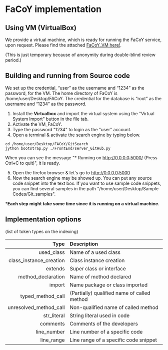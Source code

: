 # FaCoY implementation

## Using VM (VirtualBox)

We provide a virtual machine, which is ready for running the FaCoY service, upon request. Please find the attached [FaCoY_VM here!](https://drive.google.com/file/d/0B6ONWzofocX_QW01ZWVlZ1lFU3M/view?usp=sharing).

(This is just temporary because of anonymity during double-blind review period.)

## Building and running from Source code
We set up the credential, “user” as the username and “1234” as the password, for the VM. The home directory of FaCoY is /home/user/Desktop/FACoY. The credential for the database is “root” as the username and “1234” as the password.

1. Install the **Virtualbox** and import the virtual system using the "Virtual System Import" button in the file tab.
2. Activate the VM_FaCoY.
3. Type the password "1234" to login as the "user" account.
4. Open a terminal & activate the search engine by typing below.

```
cd /home/user/Desktop/FACoY/GitSearch
jython bootstrap.py ./FrontEnd/server_GitHub.py
```

When you can see the message "* Running on http://0.0.0.0:5000/ (Press Ctrl+C to quit)", it is ready.

5. Open the firefox browser & let's go to http://0.0.0.0:5000
6. Now the search engine may be showed up. You can put any source code snippet into the text box. If you want to use sample code snippets, you can find several samples in the path "/home/user/Desktop/Sample Codes/Git_samples". 

***Each step might take some time since it is running on a virtual machine.**


## Implementation options

(list of token types on the indexing)

|           Type         |     Description              |
|           ---:         |     :---                     |
| used_class             |Name of a used class          |
| class_instance_creation|Class instance creation       |
| extends                |Super class or interface      |
| method_declaration     |Name of method declared       |
| import                 |Name package or class imported|
| typed_method_call      |(Partially) qualified name of called method|
| unresolved_method_call |Non-qualified name of called method|
| str_literal            |String literal used in code   |
| comments               |Comments of the developers    |
| line_number            |Line number of a specific code|
| line_range             |Line range of a specific code snippet|


